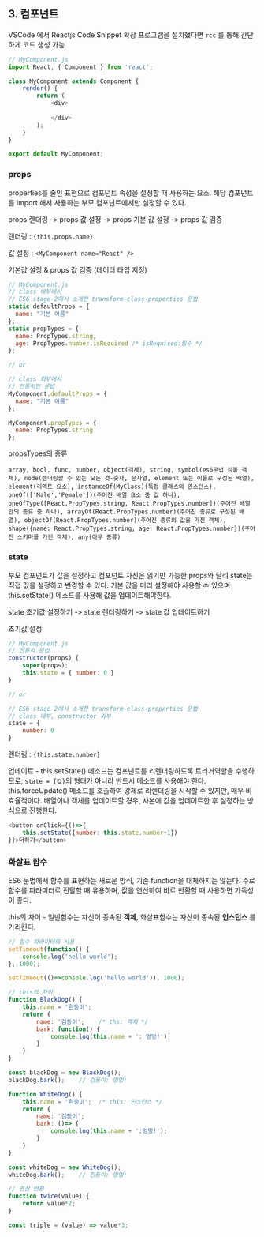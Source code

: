 ## 3. 컴포넌트

VSCode 에서 Reactjs Code Snippet 확장 프로그램을 설치했다면 `rcc` 를 통해 간단하게 코드 생성 가능

```javascript
// MyComponent.js
import React, { Component } from 'react';

class MyComponent extends Component {
    render() {
        return (
            <div>
                
            </div>
        );
    }
}

export default MyComponent;
```


### props

properties를 줄인 표현으로 컴포넌트 속성을 설정할 때 사용하는 요소. 해당 컴포넌트를 import 해서 사용하는 부모 컴포넌트에서만 설정할 수 있다.

props 렌더링 -> props 값 설정 -> props 기본 값 설정 -> props 값 검증


렌더링 : `{this.props.name}`

값 설정 : `<MyComponent name="React" />`

기본값 설정 & props 값 검증 (데이터 타입 지정)

```javascript
// MyComponent.js
// class 내부에서
// ES6 stage-2에서 소개한 transform-class-properties 문법
static defaultProps = {
  name: "기본 이름"
};
static propTypes = {
  name: PropTypes.string,
  age: PropTypes.number.isRequired /* isRequired:필수 */
};

// or

// class 외부에서
// 전통적인 문법
MyComponent.defaultProps = {
  name: "기본 이름"
};

MyComponent.propTypes = {
  name: PropTypes.string
};
```


propsTypes의 종류

	array, bool, func, number, object(객체), string, symbol(es6문법 심볼 객체), node(렌더링할 수 있는 모든 것-숫자, 문자열, element 또는 이들로 구성된 배열), element(리액트 요소), instanceOf(MyClass)(특정 클래스의 인스턴스), oneOf(['Male','Female'])(주어진 배열 요소 중 값 하나), oneOfType([React.PropTypes.string, React.PropTypes.number])(주어진 배열 안의 종류 중 하나), arrayOf(React.PropTypes.number)(주어진 종류로 구성된 배열), objectOf(React.PropTypes.number)(주어진 종류의 값을 가진 객체), shape({name: React.PropTypes.string, age: React.PropTypes.number})(주어진 스키마를 가진 객체), any(아무 종류)


### state

부모 컴포넌트가 값을 설정하고 컴포넌트 자신은 읽기만 가능한 props와 달리 state는 직접 값을 설정하고 변경할 수 있다. 기본 값을 미리 설정해야 사용할 수 있으며 this.setState() 메소드를 사용해 값을 업데이트해야한다.

state 초기값 설정하기 -> state 렌더링하기 -> state 값 업데이트하기


초기값 설정

```javascript
// MyComponent.js
// 전통적 문법
constructor(props) {
	super(props);
	this.state = { number: 0 }
}

// or

// ES6 stage-2에서 소개한 transform-class-properties 문법
// class 내부, constructor 외부
state = {
	number: 0
}
```

렌더링 : `{this.state.number}`

업데이트 - this.setState() 메소드는 컴포넌트를 리렌더링하도록 트리거역할을 수행하므로, `state = {값}`의 형태가 아니라 반드시 메소드를 사용해야 한다. this.forceUpdate() 메소드를 호출하여 강제로 리렌더링을 시작할 수 있지만, 매우 비효율적이다. 배열이나 객체를 업데이트할 경우, 사본에 값을 업데이트한 후 설정하는 방식으로 진행한다.

```javascript
<button onClick={()=>{
	this.setState({number: this.state.number+1})
}}>더하기</button>
```

### 화살표 함수

ES6 문법에서 함수를 표현하는 새로운 방식, 기존 function을 대체하지는 않는다. 주로 함수를 파라미터로 전달할 때 유용하며, 값을 연산하여 바로 반환할 때 사용하면 가독성이 좋다.

this의 차이 - 일반함수는 자신이 종속된 __객체__, 화살표함수는 자신이 종속된 __인스턴스__ 를 가리킨다.

```javascript
// 함수 파라미터의 사용
setTimeout(function() {
	console.log('hello world');
}, 1000);

setTimeout(()=>console.log('hello world')), 1000);
```

```javascript
// this의 차이
function BlackDog() {
	this.name = '흰둥이';
	return {
		name: '검둥이';	/* ths: 객체 */
		bark: function() {
			console.log(this.name + ': 멍멍!');
		}
	}
}

const blackDog = new BlackDog();
blackDog.bark();	// 검둥이: 멍멍!

function WhiteDog() {
	this.name = '흰둥이';	/* this: 인스턴스 */
	return {
		name: '검둥이';
		bark: ()=> {
			console.log(this.name + ':멍멍!');
		}
	}
}

const whiteDog = new WhiteDog();
whiteDog.bark();	// 흰둥이: 멍멍!
```

```javascript
// 연산 반환
function twice(value) {
	return value*2;
}

const triple = (value) => value*3;